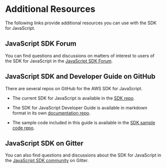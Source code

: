 # Additional Resources<a name="resources"></a>

The following links provide additional resources you can use with the SDK for JavaScript\.

## JavaScript SDK Forum<a name="aws-jsdk-forum"></a>

You can find questions and discussions on matters of interest to users of the SDK for JavaScript in the [JavaScript SDK Forum](https://forums.aws.amazon.com/forum.jspa?forumID=148)\.

## JavaScript SDK and Developer Guide on GitHub<a name="github-issues"></a>

There are several repos on GitHub for the AWS SDK for JavaScript\.

+ The current SDK for JavaScript is available in the [SDK repo](https://github.com/aws/aws-sdk-js)\.

+ The SDK for JavaScript Developer Guide is available in markdown format in its own [documentation repo](https://github.com/awsdocs/aws-javascript-developer-guide-v2)\.

+ The sample code included in this guide is available in the [ SDK sample code repo](https://github.com/awsdocs/aws-doc-sdk-examples/tree/master/javascript)\.

## JavaScript SDK on Gitter<a name="aws-jsdk-gitter"></a>

You can also find questions and discussions about the SDK for JavaScript in the [JavaScript SDK community](https://gitter.im/aws/aws-sdk-js) on Gitter\.